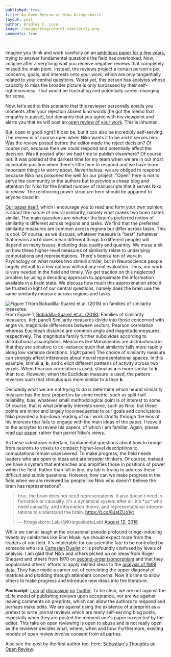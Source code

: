 ```yaml
---
published: true
title: An Open Review of Niko Kriegeskorte
layout: post
author: Bradley C. Love
image: /images/blog/neural_similarity.png
comments: true

---
```


Imagine you think and work carefully on an [ambitious paper for a few years](https://www.biorxiv.org/content/early/2018/10/12/439893), trying to answer fundamental questions the field has overlooked. Now, imagine after a very long wait you receive negative reviews that completely missed the main point. Instead, the reviews project a certain person's pet concerns, goals, and interests onto your work, which are only tangentially related to your central questions. Worst yet, this person has acolytes whose capacity to miss the broader picture is only surpassed by their self-righteousness. That would be frustrating and potentially career-changing for some.

Now, let's add to this scenario that this reviewer personally emails you moments after your rejection absent kind words (he got the memo that empathy is passé), but demands that you agree with his viewpoint and alerts you that he will post an [open review of your work](https://nikokriegeskorte.org/2019/01/09/whats-the-best-measure-of-representational-dissimilarity/). This is inhuman.

But, open is good right? It can be, but it can also be incredibly self-serving. The review is of course open when Niko wants it to be and it serves him. Was the review posted before the editor made the reject decision? Of course not, because then we could respond and potentially affect the decision. Was it posted after we had time to publish elsewhere? Of course not. It was posted at the darkest time for my team when we are in our most vulnerable position when there's little time to respond and we have more important things to worry about. Nevertheless, we are obliged to respond because Niko has poisoned the well for our project. "Open" here is not to serve the community or the authors but to provide a cheap blog and attention for Niko for the limited number of manuscripts that it serves Niko to review. The reinforcing power structure here should be apparent to anyone clued in.

[Our paper itself](https://www.biorxiv.org/content/early/2018/10/12/439893), which I encourage you to read and form your own opinion, is about the nature of neural similarity, namely what makes two brain states similar. The main questions are whether the brain's preferred notion of similarity is different across regions and tasks. We find that the preferred similarity measures are common across regions but differ across tasks. This is cool. Of course, as we discuss, whatever measure is "best" (whatever that means and it does mean different things to different people) will depend on many issues, including data quality and quantity. We muse a bit on how these higher-level measures of similarity relate to underlying computations and representations. There's been a ton of work in Psychology on what makes two stimuli similar, but in Neuroscience people largely default to a few options without any real evaluation. Thus, our work is very needed in the field and timely. We get traction on this neglected problem by using a decoding approach to approximate the information available in a brain state. We discuss how much this approximation should be trusted in light of our central questions, namely does the brain use the same similarity measure across regions and tasks.

<div class="fig"><img src="{{ site.baseurl }}/images/blog/neural_similarity.png" title="Figure 1 from Bobadilla-Suarez et al. (2018) on families of similarity measures." class="u-max-full-width">
From  Figure 1, <a href=" https://doi.org/10.1101/439893">Bobadilla-Suarez et al. (2018)</a>:
Families of similarity measures. (left panel) Similarity measures divide into
those concerned with angle vs. magnitude differences between vectors. Pearson correlation
whereas Euclidean distance are common angle and magnitude measures, respectively. The
magnitude family further subdivides according to distributional assumptions. Measures
like Mahalanobis are distributional in that they are sensitive to co-variance such that
similarity falls more rapidly along low variance directions. (right panel) The choice of
similarity measure can strongly affect inferences about neural representational spaces. In
this example, stimuli <b>a</b>, <b>b</b>, and <b>c</b> elicit different patterns of activity across two voxels.
When Pearson correlation is used, stimulus <b>a</b> is more similar to <b>b</b> than to <b>c</b>. However,
when the Euclidean measure is used, the pattern reverses such that stimulus <b>a</b> is more
similar to <b>c</b> than <b>b</b>.
</div>

Decidedly what we are not trying to do is determine which neural similarity measure has the best properties by some metric, such as split-half reliability, bias, whatever small methodological point is of interest to some. Of course, that is what primarily interests some, such as Niko, but these points are minor and largely inconsequential to our goals and conclusions. Niko provided a top-down reading of our work strictly through the lens of his interests that fails to engage with the main ideas of the paper. I leave it to the acolytes to review his papers, of which I am familiar. Again, please read [our paper](https://www.biorxiv.org/content/early/2018/10/12/439893), rather than parrot Niko's views.

As these sideshows entertain, fundamental questions about how to bridge from neurons to voxels to compact higher-level descriptions to computations remain unanswered. To make progress, the field needs leaders who are open to ideas and are broader thinkers. Of course, instead we have a system that entrenches and amplifies those in positions of power within the field. Rather than fall in line, my lab is trying to address these difficult and subtle questions. However, how can we make progress in the field when we are reviewed by people like Niko who doesn't believe the brain has representations?
<blockquote class="twitter-tweet"><p lang="en" dir="ltr">true, the brain does not need representations. it also doesn&#39;t need information or causality. it&#39;s a dynamical system after all. it&#39;s *us* who need causality, and information theory, and representational interpretations to understand the brain. <a href="https://t.co/8JatZUo1yt">https://t.co/8JatZUo1yt</a></p>&mdash; Kriegeskorte Lab (@KriegeskorteLab) <a href="https://twitter.com/KriegeskorteLab/status/1028669449484816385?ref_src=twsrc%5Etfw">August 12, 2018</a></blockquote> <script async src="https://platform.twitter.com/widgets.js" charset="utf-8"></script>

While we can all laugh at the occasional pseudo profound cringe-inducing tweets by celebrities like Elon Musk, we should expect more from the leaders of our field. It's intolerable for our scientific fate to be controlled by someone who is a [Cartesian Dualist](https://en.wikipedia.org/wiki/Mind%E2%80%93body_dualism) or is profoundly confused by levels of analysis. I am glad that Niko and others picked up on ideas from Roger Shepard and others from 1970 on [second-order isomorphism](https://www.sciencedirect.com/science/article/pii/0010028570900022) and that they popularised others' efforts to apply related ideas to the [analysis of fMRI data](http://science.sciencemag.org/content/293/5539/2425). They have made a career out of correlating the upper diagonal of matrices and plodding through attendant concerns. Now it's time to allow others to make progress and introduce new ideas into the literature.


**Postscript**: [Lots](https://twitter.com/ProfData/status/1083004240711307265) [of](https://twitter.com/ProfData/status/1083053727701970944) [discussion](https://twitter.com/INM7_ISN/status/1083019074215600129) [on](https://twitter.com/djnavarro/status/1083034770982858752) [Twitter](https://twitter.com/IrisVanRooij/status/1083048770147897346). To be clear, we are not against the eLife model of publishing reviews upon acceptance, nor are we against leaving comments on preprints, which can allow the authors to respond and perhaps make edits. We are against using the existence of a preprint as a pretext to write journal reviews which are really self-serving blog posts, especially when they are posted the moment one's paper is rejected by the editor. This take on open reviewing is open to abuse and is not really open as the reviewer decides what, where, when and how.  Furthermore, existing models of open review involve consent from all parties.

Also see the post by the first author too, here: [Sebastian's Thoughts on Open Review](http://bradlove.org/blog/open-review-2).
